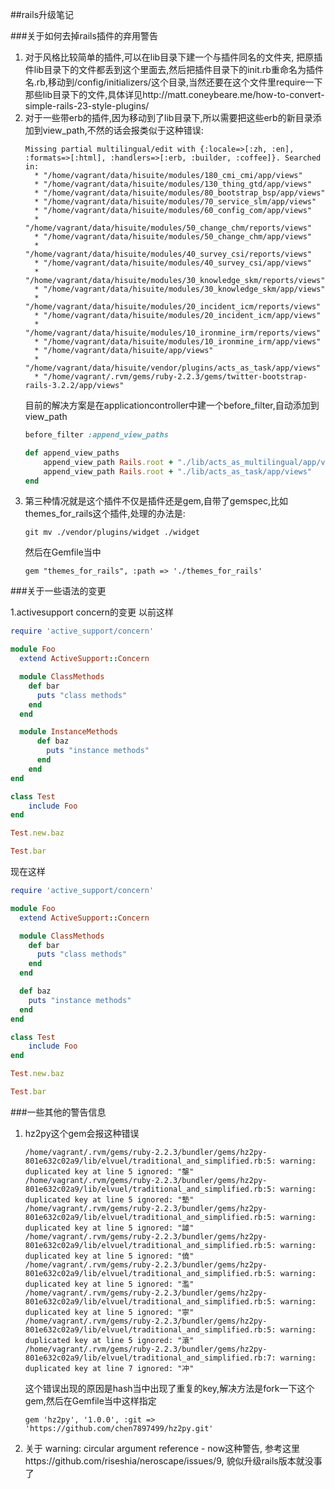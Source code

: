 ##rails升级笔记

###关于如何去掉rails插件的弃用警告

1.  对于风格比较简单的插件,可以在lib目录下建一个与插件同名的文件夹, 把原插件lib目录下的文件都丢到这个里面去,然后把插件目录下的init.rb重命名为插件名.rb,移动到/config/initializers/这个目录,当然还要在这个文件里require一下那些lib目录下的文件,具体详见http://matt.coneybeare.me/how-to-convert-simple-rails-23-style-plugins/
2. 对于一些带erb的插件,因为移动到了lib目录下,所以需要把这些erb的新目录添加到view_path,不然的话会报类似于这种错误:
	```
	Missing partial multilingual/edit with {:locale=>[:zh, :en], :formats=>[:html], :handlers=>[:erb, :builder, :coffee]}. Searched in:
	  * "/home/vagrant/data/hisuite/modules/180_cmi_cmi/app/views"
	  * "/home/vagrant/data/hisuite/modules/130_thing_gtd/app/views"
	  * "/home/vagrant/data/hisuite/modules/80_bootstrap_bsp/app/views"
	  * "/home/vagrant/data/hisuite/modules/70_service_slm/app/views"
	  * "/home/vagrant/data/hisuite/modules/60_config_com/app/views"
	  * "/home/vagrant/data/hisuite/modules/50_change_chm/reports/views"
	  * "/home/vagrant/data/hisuite/modules/50_change_chm/app/views"
	  * "/home/vagrant/data/hisuite/modules/40_survey_csi/reports/views"
	  * "/home/vagrant/data/hisuite/modules/40_survey_csi/app/views"
	  * "/home/vagrant/data/hisuite/modules/30_knowledge_skm/reports/views"
	  * "/home/vagrant/data/hisuite/modules/30_knowledge_skm/app/views"
	  * "/home/vagrant/data/hisuite/modules/20_incident_icm/reports/views"
	  * "/home/vagrant/data/hisuite/modules/20_incident_icm/app/views"
	  * "/home/vagrant/data/hisuite/modules/10_ironmine_irm/reports/views"
	  * "/home/vagrant/data/hisuite/modules/10_ironmine_irm/app/views"
	  * "/home/vagrant/data/hisuite/app/views"
	  * "/home/vagrant/data/hisuite/vendor/plugins/acts_as_task/app/views"
	  * "/home/vagrant/.rvm/gems/ruby-2.2.3/gems/twitter-bootstrap-rails-3.2.2/app/views"
	  ```
	  目前的解决方案是在applicationcontroller中建一个before_filter,自动添加到view_path
	```ruby
	before_filter :append_view_paths
	
	def append_view_paths
	    append_view_path Rails.root + "./lib/acts_as_multilingual/app/views"
	    append_view_path Rails.root + "./lib/acts_as_task/app/views"
	end
	```
3. 第三种情况就是这个插件不仅是插件还是gem,自带了gemspec,比如themes_for_rails这个插件,处理的办法是:
	```
	git mv ./vendor/plugins/widget ./widget
	```
	然后在Gemfile当中
	```
	gem "themes_for_rails", :path => './themes_for_rails'
	```


###关于一些语法的变更

1.activesupport concern的变更
以前这样
```ruby
require 'active_support/concern'

module Foo
  extend ActiveSupport::Concern

  module ClassMethods
  	def bar
  	  puts "class methods"
  	end
  end

  module InstanceMethods
	  def baz
	  	puts "instance methods"
	  end
	end
end

class Test
	include Foo
end

Test.new.baz

Test.bar
```

现在这样
```ruby
require 'active_support/concern'

module Foo
  extend ActiveSupport::Concern

  module ClassMethods
  	def bar
  	  puts "class methods"
  	end
  end

  def baz
  	puts "instance methods"
  end
end

class Test
	include Foo
end

Test.new.baz

Test.bar
```

###一些其他的警告信息

1. hz2py这个gem会报这种错误
	```
	/home/vagrant/.rvm/gems/ruby-2.2.3/bundler/gems/hz2py-801e632c02a9/lib/elvuel/traditional_and_simplified.rb:5: warning: duplicated key at line 5 ignored: "壟"
	/home/vagrant/.rvm/gems/ruby-2.2.3/bundler/gems/hz2py-801e632c02a9/lib/elvuel/traditional_and_simplified.rb:5: warning: duplicated key at line 5 ignored: "墊"
	/home/vagrant/.rvm/gems/ruby-2.2.3/bundler/gems/hz2py-801e632c02a9/lib/elvuel/traditional_and_simplified.rb:5: warning: duplicated key at line 5 ignored: "謔"
	/home/vagrant/.rvm/gems/ruby-2.2.3/bundler/gems/hz2py-801e632c02a9/lib/elvuel/traditional_and_simplified.rb:5: warning: duplicated key at line 5 ignored: "僥"
	/home/vagrant/.rvm/gems/ruby-2.2.3/bundler/gems/hz2py-801e632c02a9/lib/elvuel/traditional_and_simplified.rb:5: warning: duplicated key at line 5 ignored: "濫"
	/home/vagrant/.rvm/gems/ruby-2.2.3/bundler/gems/hz2py-801e632c02a9/lib/elvuel/traditional_and_simplified.rb:5: warning: duplicated key at line 5 ignored: "寧"
	/home/vagrant/.rvm/gems/ruby-2.2.3/bundler/gems/hz2py-801e632c02a9/lib/elvuel/traditional_and_simplified.rb:5: warning: duplicated key at line 5 ignored: "滾"
	/home/vagrant/.rvm/gems/ruby-2.2.3/bundler/gems/hz2py-801e632c02a9/lib/elvuel/traditional_and_simplified.rb:7: warning: duplicated key at line 7 ignored: "冲"
	``` 
	这个错误出现的原因是hash当中出现了重复的key,解决方法是fork一下这个gem,然后在Gemfile当中这样指定
	```
	gem 'hz2py', '1.0.0', :git => 'https://github.com/chen7897499/hz2py.git'
	```

2. 关于 warning: circular argument reference - now这种警告, 参考这里https://github.com/riseshia/neroscape/issues/9, 貌似升级rails版本就没事了



